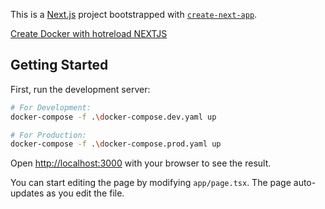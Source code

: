 This is a [Next.js](https://nextjs.org/) project bootstrapped with [`create-next-app`](https://github.com/vercel/next.js/tree/canary/packages/create-next-app).

[Create Docker with hotreload NEXTJS](https://blog.devops.dev/using-next-js-13-app-directory-with-hot-reload-enabled-in-docker-simple-guide-60de42840d7e)

## Getting Started

First, run the development server:

```bash
# For Development:
docker-compose -f .\docker-compose.dev.yaml up

# For Production:
docker-compose -f .\docker-compose.prod.yaml up
```

Open [http://localhost:3000](http://localhost:3000) with your browser to see the result.

You can start editing the page by modifying `app/page.tsx`. The page auto-updates as you edit the file.
